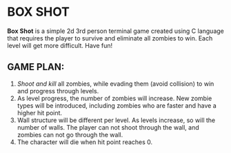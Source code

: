 # BOX SHOT
**Box Shot** is a simple 2d 3rd person terminal game created using C language that requires the player to survive and eliminate all zombies to win. Each level will get more difficult. Have fun!

## GAME PLAN:
1.  *Shoot and kill* all zombies, while evading them (avoid collision) to win and progress through levels. 
2. As level progress, the number of zombies will increase. New zombie types will be introduced, including zombies who are faster and have a higher hit point.
3. Wall structure will be different per level. As levels increase, so will the number of walls. The player can not shoot through the wall, and zombies can not go through the wall.
4. The character will die when hit point reaches 0.

